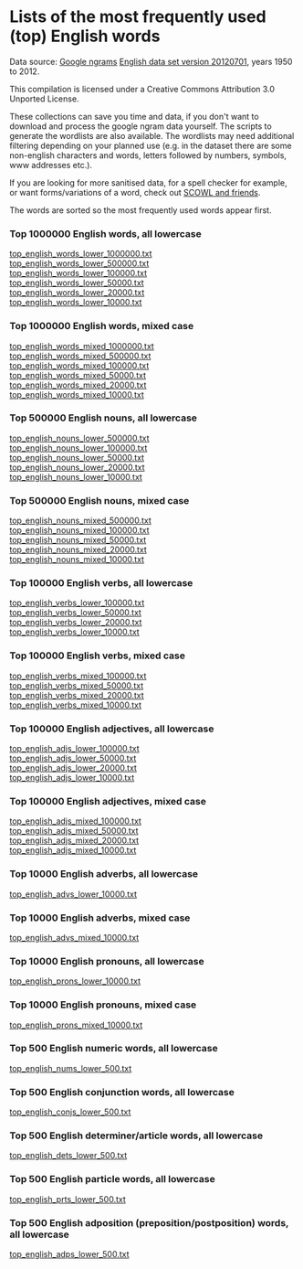 # Lists of the most frequently used (top) English words

Data source: [Google ngrams](https://books.google.com/ngrams) [English data set version 20120701](http://storage.googleapis.com/books/ngrams/books/datasetsv2.html), years 1950 to 2012.

This compilation is licensed under a Creative Commons Attribution 3.0 Unported License.

These collections can save you time and data, if you don't want to download and process the google ngram data yourself.
The scripts to generate the wordlists are also available. The wordlists may need additional filtering depending
on your planned use (e.g. in the dataset there are some non-english characters and words, letters followed by numbers, symbols, www addresses etc.).

If you are looking for more sanitised data, for a spell checker for example, or want forms/variations of a word, check out [SCOWL and friends](http://wordlist.aspell.net/).

The words are sorted so the most frequently used words appear first.


### Top 1000000 English words, all lowercase
[top_english_words_lower_1000000.txt](https://github.com/david47k/top-english-wordlists/raw/master/top_english_words_lower_1000000.txt)  
[top_english_words_lower_500000.txt](https://github.com/david47k/top-english-wordlists/raw/master/top_english_words_lower_500000.txt)  
[top_english_words_lower_100000.txt](https://github.com/david47k/top-english-wordlists/raw/master/top_english_words_lower_100000.txt)  
[top_english_words_lower_50000.txt](https://github.com/david47k/top-english-wordlists/raw/master/top_english_words_lower_50000.txt)  
[top_english_words_lower_20000.txt](https://github.com/david47k/top-english-wordlists/raw/master/top_english_words_lower_20000.txt)  
[top_english_words_lower_10000.txt](https://github.com/david47k/top-english-wordlists/raw/master/top_english_words_lower_10000.txt)  


### Top 1000000 English words, mixed case
[top_english_words_mixed_1000000.txt](https://github.com/david47k/top-english-wordlists/raw/master/top_english_words_mixed_1000000.txt)  
[top_english_words_mixed_500000.txt](https://github.com/david47k/top-english-wordlists/raw/master/top_english_words_mixed_500000.txt)  
[top_english_words_mixed_100000.txt](https://github.com/david47k/top-english-wordlists/raw/master/top_english_words_mixed_100000.txt)  
[top_english_words_mixed_50000.txt](https://github.com/david47k/top-english-wordlists/raw/master/top_english_words_mixed_50000.txt)  
[top_english_words_mixed_20000.txt](https://github.com/david47k/top-english-wordlists/raw/master/top_english_words_mixed_20000.txt)  
[top_english_words_mixed_10000.txt](https://github.com/david47k/top-english-wordlists/raw/master/top_english_words_mixed_10000.txt)  


### Top 500000 English nouns, all lowercase
[top_english_nouns_lower_500000.txt](https://github.com/david47k/top-english-wordlists/raw/master/top_english_nouns_lower_500000.txt)  
[top_english_nouns_lower_100000.txt](https://github.com/david47k/top-english-wordlists/raw/master/top_english_nouns_lower_100000.txt)  
[top_english_nouns_lower_50000.txt](https://github.com/david47k/top-english-wordlists/raw/master/top_english_nouns_lower_50000.txt)  
[top_english_nouns_lower_20000.txt](https://github.com/david47k/top-english-wordlists/raw/master/top_english_nouns_lower_20000.txt)  
[top_english_nouns_lower_10000.txt](https://github.com/david47k/top-english-wordlists/raw/master/top_english_nouns_lower_10000.txt)  


### Top 500000 English nouns, mixed case
[top_english_nouns_mixed_500000.txt](https://github.com/david47k/top-english-wordlists/raw/master/top_english_nouns_mixed_500000.txt)  
[top_english_nouns_mixed_100000.txt](https://github.com/david47k/top-english-wordlists/raw/master/top_english_nouns_mixed_100000.txt)  
[top_english_nouns_mixed_50000.txt](https://github.com/david47k/top-english-wordlists/raw/master/top_english_nouns_mixed_50000.txt)  
[top_english_nouns_mixed_20000.txt](https://github.com/david47k/top-english-wordlists/raw/master/top_english_nouns_mixed_20000.txt)  
[top_english_nouns_mixed_10000.txt](https://github.com/david47k/top-english-wordlists/raw/master/top_english_nouns_mixed_10000.txt)  


### Top 100000 English verbs, all lowercase
[top_english_verbs_lower_100000.txt](https://github.com/david47k/top-english-wordlists/raw/master/top_english_verbs_lower_100000.txt)  
[top_english_verbs_lower_50000.txt](https://github.com/david47k/top-english-wordlists/raw/master/top_english_verbs_lower_50000.txt)  
[top_english_verbs_lower_20000.txt](https://github.com/david47k/top-english-wordlists/raw/master/top_english_verbs_lower_20000.txt)  
[top_english_verbs_lower_10000.txt](https://github.com/david47k/top-english-wordlists/raw/master/top_english_verbs_lower_10000.txt)  


### Top 100000 English verbs, mixed case
[top_english_verbs_mixed_100000.txt](https://github.com/david47k/top-english-wordlists/raw/master/top_english_verbs_mixed_100000.txt)  
[top_english_verbs_mixed_50000.txt](https://github.com/david47k/top-english-wordlists/raw/master/top_english_verbs_mixed_50000.txt)  
[top_english_verbs_mixed_20000.txt](https://github.com/david47k/top-english-wordlists/raw/master/top_english_verbs_mixed_20000.txt)  
[top_english_verbs_mixed_10000.txt](https://github.com/david47k/top-english-wordlists/raw/master/top_english_verbs_mixed_10000.txt)  


### Top 100000 English adjectives, all lowercase
[top_english_adjs_lower_100000.txt](https://github.com/david47k/top-english-wordlists/raw/master/top_english_adjs_lower_100000.txt)  
[top_english_adjs_lower_50000.txt](https://github.com/david47k/top-english-wordlists/raw/master/top_english_adjs_lower_50000.txt)  
[top_english_adjs_lower_20000.txt](https://github.com/david47k/top-english-wordlists/raw/master/top_english_adjs_lower_20000.txt)  
[top_english_adjs_lower_10000.txt](https://github.com/david47k/top-english-wordlists/raw/master/top_english_adjs_lower_10000.txt)  


### Top 100000 English adjectives, mixed case
[top_english_adjs_mixed_100000.txt](https://github.com/david47k/top-english-wordlists/raw/master/top_english_adjs_mixed_100000.txt)  
[top_english_adjs_mixed_50000.txt](https://github.com/david47k/top-english-wordlists/raw/master/top_english_adjs_mixed_50000.txt)  
[top_english_adjs_mixed_20000.txt](https://github.com/david47k/top-english-wordlists/raw/master/top_english_adjs_mixed_20000.txt)  
[top_english_adjs_mixed_10000.txt](https://github.com/david47k/top-english-wordlists/raw/master/top_english_adjs_mixed_10000.txt)  


### Top 10000 English adverbs, all lowercase
[top_english_advs_lower_10000.txt](https://github.com/david47k/top-english-wordlists/raw/master/top_english_advs_lower_10000.txt)


### Top 10000 English adverbs, mixed case
[top_english_advs_mixed_10000.txt](https://github.com/david47k/top-english-wordlists/raw/master/top_english_advs_mixed_10000.txt)


### Top 10000 English pronouns, all lowercase
[top_english_prons_lower_10000.txt](https://github.com/david47k/top-english-wordlists/raw/master/top_english_prons_lower_10000.txt)


### Top 10000 English pronouns, mixed case
[top_english_prons_mixed_10000.txt](https://github.com/david47k/top-english-wordlists/raw/master/top_english_prons_mixed_10000.txt)


### Top 500 English numeric words, all lowercase
[top_english_nums_lower_500.txt](https://github.com/david47k/top-english-wordlists/raw/master/top_english_nums_lower_500.txt)


### Top 500 English conjunction words, all lowercase
[top_english_conjs_lower_500.txt](https://github.com/david47k/top-english-wordlists/raw/master/top_english_conjs_lower_500.txt)


### Top 500 English determiner/article words, all lowercase
[top_english_dets_lower_500.txt](https://github.com/david47k/top-english-wordlists/raw/master/top_english_dets_lower_500.txt)


### Top 500 English particle words, all lowercase
[top_english_prts_lower_500.txt](https://github.com/david47k/top-english-wordlists/raw/master/top_english_prts_lower_500.txt)


### Top 500 English adposition (preposition/postposition) words, all lowercase
[top_english_adps_lower_500.txt](https://github.com/david47k/top-english-wordlists/raw/master/top_english_adps_lower_500.txt)

